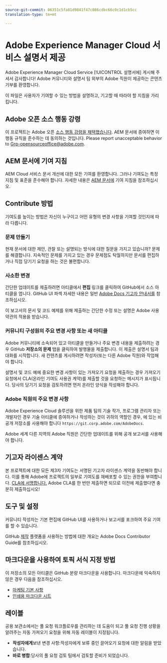 ```yaml
---
source-git-commit: 06351c5fa81d9841f47c086cdbc66c0c1d1cb5cc
translation-type: tm+mt

---
```

# Adobe Experience Manager Cloud 서비스 설명서 제공

Adobe Experience Manager Cloud Service [!UICONTROL 설명서에] 게시해 주셔서 감사합니다! Adobe 커뮤니티와 설명서 팀 외부의 Adobe 직원이 제공하는 콘텐츠 기부를 환영합니다.

이 파일은 사용자가 기여할 수 있는 방법을 설명하고, 기고할 때 따라야 할 지침을 가리킵니다.

## Adobe 오픈 소스 행동 강령

이 프로젝트는 Adobe 오픈 [소스 행동 강령을 채택했습니다](code-of-conduct.md). AEM 문서에 증여하면 이 행동 규칙을 준수하는 데 동의하는 것입니다. Please report unacceptable behavior to [Grp-opensourceoffice@adobe.com](mailto:Grp-opensourceoffice@adobe.com).

## AEM 문서에 기여 지침

AEM Cloud 서비스 문서 개선에 대한 모든 기여를 환영합니다. 그러나 기여도는 특정 지침 및 표준을 준수해야 합니다. 자세한 내용은 [AEM 문서에](guidelines.md) 기여 지침을 참조하십시오.

## Contribute 방법

기여도를 높이는 방법은 자신이 누구이고 어떤 유형의 변경 사항을 기여할 것인지에 따라 다릅니다.

### 문제 만들기

현재 문서에 대한 제안, 관찰 또는 설명되는 방식에 대한 질문을 가지고 있습니까? 문제를 해결합니다. 지속적인 문제를 가지고 있는 경우 문제점도 탁월하지만 문서를 편집하거나 직접 당기기 요청을 하는 것은 불편합니다.

### 사소한 변경

간단한 업데이트를 제출하려면 아티클에서 **편집** 링크를 클릭하여 GitHub에서 소스 아티클을 엽니다. GitHub UI 파섹 자세한 내용은 일반 [Adobe Docs 기고자 안내서를](https://docs.adobe.com/help/en/contributor/contributor-guide/introduction.html) 참조하십시오.

이 보고서의 문서 및 코드 예제를 위해 제출하는 간단한 수정 또는 설명은 Adobe 사용 약관의 적용을 받습니다.

### 커뮤니티 구성원의 주요 변경 사항 또는 새 아티클

Adobe 커뮤니티에 소속되어 있고 아티클을 만들거나 주요 변경 내용을 제출하려는 경우 GitHub **저장소의 문제** 탭을 클릭하여 발행물을 제출합니다. 이 제출은 설명서 팀과 대화를 시작합니다. 새 컨텐츠를 게시하려면 작성자(또는 다른 Adobe 직원)와 작업해야 합니다.

설명서 및 코드 예에 중요한 변경 사항이 있는 가져오기 요청을 제출하는 경우 가져오기 요청에서 CLA(온라인 기여도 사용권 계약)를 제출할 것을 요청하는 메시지가 표시됩니다. 당사의 당기기 요청을 검토하려면 먼저 온라인 양식을 작성해야 합니다.

### Adobe 직원의 주요 변경 사항

Adobe Experience Cloud 솔루션을 위한 제품 팀의 기술 작가, 프로그램 관리자 또는 개발자인 경우 기술 아티클에 증여하거나 작성하는 것이 귀하의 역할인 경우, 에 있는 비공개 저장소를 사용해야 합니다 `https://git.corp.adobe.com/AdobeDocs`.

Adobe 세계 다른 지역의 Adobe 직원은 간단한 업데이트를 위해 공개 보고서를 사용해야 합니다.

## 기고자 라이센스 계약

본 프로젝트에 대한 모든 제3자 기여도는 서명된 기고자 라이센스 계약을 동반해야 합니다. 이를 통해 Adobe에 프로젝트의 일부로 기여도를 재배포할 수 있는 권한을 부여합니다. [CLA에 서명합니다.](https://opensource.adobe.com/cla.html) Adobe CLA를 한 번만 제출하면 되므로 이전에 제출했다면 충분히 제출하십시오!

## 도구 및 설정

커뮤니티 작성자는 기본 편집에 GitHub UI를 사용하거나 보고서를 포크하여 주요 기여를 할 수 있습니다.

GitHub [제작](https://docs.adobe.com/help/en/contributor/contributor-guide/introduction.html) 플랫폼을 사용하는 방법에 대한 개요는 Adobe Docs Contributor Guide를 참조하십시오.

## 마크다운을 사용하여 토픽 서식 지정 방법

이 저장소의 모든 아티클은 GitHub 분량 마크다운을 사용합니다. 마크다운에 익숙하지 않은 경우 다음을 참조하십시오.

* [마케팅 기본 사항](https://help.github.com/articles/getting-started-with-writing-and-formatting-on-github/)
* [인쇄용 마크다운 시트](https://guides.github.com/pdfs/markdown-cheatsheet-online.pdf)

## 레이블

공용 보관소에서는 풀 요청 워크플로우를 관리하는 데 도움이 되고 풀 요청 진행 상황을 알려주는 자동 가져오기 요청을 위해 자동 레이블이 지정됩니다.

* **작성자에게**&#x200B;보낸 변경 사항:작성자에게 보류 중인 끌어오기 요청에 대한 알림을 받았습니다.
* **바로 병합**:당사의 풀 요청 검토 팀에서 검토할 준비가 되었습니다.
